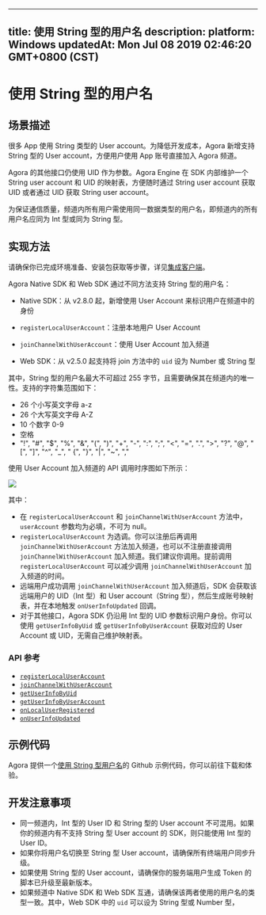
---
title: 使用 String 型的用户名
description: 
platform: Windows
updatedAt: Mon Jul 08 2019 02:46:20 GMT+0800 (CST)
---
# 使用 String 型的用户名
## 场景描述

很多 App 使用 String 类型的 User account。为降低开发成本，Agora 新增支持 String 型的 User account，方便用户使用 App 账号直接加入 Agora 频道。

Agora 的其他接口仍使用 UID 作为参数。Agora Engine 在 SDK 内部维护一个 String user account 和 UID 的映射表，方便随时通过 String user account 获取 UID 或者通过 UID 获取 String user account。

为保证通信质量，频道内所有用户需使用同一数据类型的用户名，即频道内的所有用户名应同为 Int 型或同为 String 型。

## 实现方法
请确保你已完成环境准备、安装包获取等步骤，详见[集成客户端](../../cn/Video/windows_video.md)。

Agora Native SDK 和 Web SDK 通过不同方法支持 String 型的用户名：

- Native SDK：从 v2.8.0 起，新增使用 User Account 来标识用户在频道中的身份

 - `registerLocalUserAccount`：注册本地用户 User Account
 - `joinChannelWithUserAccount`：使用 User Account 加入频道

- Web SDK：从 v2.5.0 起支持将 join 方法中的 `uid` 设为 Number 或 String 型

其中，String 型的用户名最大不可超过 255 字节，且需要确保其在频道内的唯一性。支持的字符集范围如下：

- 26 个小写英文字母 a-z
- 26 个大写英文字母 A-Z
- 10 个数字 0-9
- 空格
- "!", "#", "$", "%", "&", "(", ")", "+", "-", ":", ";", "<", "=", ".", ">", "?", "@", "[", "]", "^", "_", " {", "}", "|", "~", ","

使用 User Account 加入频道的 API 调用时序图如下所示：


![](https://web-cdn.agora.io/docs-files/1562145670727)


其中：

- 在 `registerLocalUserAccount` 和 `joinChannelWithUserAccount` 方法中，`userAccount` 参数均为必填，不可为 null。
- `registerLocalUserAccount` 为选调。你可以注册后再调用 `joinChannelWithUserAccount` 方法加入频道，也可以不注册直接调用 `joinChannelWithUserAccount` 加入频道。我们建议你调用。提前调用 `registerLocalUserAccount` 可以减少调用 `joinChannelWithUserAccount` 加入频道的时间。
- 远端用户成功调用 `joinChannelWithUserAccount` 加入频道后，SDK 会获取该远端用户的 UID（Int 型）和 User account（String 型），然后生成账号映射表，并在本地触发 `onUserInfoUpdated` 回调。
- 对于其他接口，Agora SDK 仍沿用 Int 型的 UID 参数标识用户身份。你可以使用 `getUserInfoByUid` 或 `getUserInfoByUserAccount` 获取对应的 User Account 或 UID，无需自己维护映射表。


### API 参考

- [`registerLocalUserAccount`](https://docs.agora.io/cn/Video/API%20Reference/cpp/classagora_1_1rtc_1_1_i_rtc_engine.html#a0d44b74ced4005ee86353c13186f870d)
- [`joinChannelWithUserAccount`](https://docs.agora.io/cn/Video/API%20Reference/cpp/classagora_1_1rtc_1_1_i_rtc_engine.html#a14f8c308c6c57c55653552b939a8527a)
- [`getUserInfoByUid`](https://docs.agora.io/cn/Video/API%20Reference/cpp/classagora_1_1rtc_1_1_i_rtc_engine.html#abf4572004e6ceb99ce0ff76a75c69d0b)
- [`getUserInfoByUserAccount`](https://docs.agora.io/cn/Video/API%20Reference/cpp/classagora_1_1rtc_1_1_i_rtc_engine.html#a4f75984d3c5de5f6e3e4d8bd81e3b409)
- [`onLocalUserRegistered`](https://docs.agora.io/cn/Video/API%20Reference/cpp/classagora_1_1rtc_1_1_i_rtc_engine_event_handler.html#a919404869f86412e1945c730e5219b20)
- [`onUserInfoUpdated`](https://docs.agora.io/cn/Video/API%20Reference/cpp/classagora_1_1rtc_1_1_i_rtc_engine_event_handler.html#ad086cc4d8e5555cc75a0ab264c16d5ff)
## 示例代码

Agora 提供一个[使用 String 型用户名](https://github.com/AgoraIO/Advanced-Video/tree/dev/stringified-account/String-Account)的 Github 示例代码，你可以前往下载和体验。

## 开发注意事项

- 同一频道内，Int 型的 User ID 和 String 型的 User account 不可混用。如果你的频道内有不支持 String 型 User account 的 SDK，则只能使用 Int 型的 User ID。
- 如果你将用户名切换至 String 型 User account，请确保所有终端用户同步升级。
- 如果使用 String 型的 User account，请确保你的服务端用户生成 Token 的脚本已升级至最新版本。
- 如果频道中 Native SDK 和 Web SDK 互通，请确保该两者使用的用户名的类型一致。其中，Web SDK 中的 `uid` 可以设为 String 型或 Number 型，
